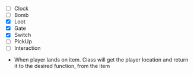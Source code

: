 - [ ] Clock
- [ ] Bomb
- [x] Loot
- [x] Gate
- [x] Switch
- [ ] PickUp
- [ ] Interaction

- When player lands on item. Class will get the player location and return it to the desired function, from the item
